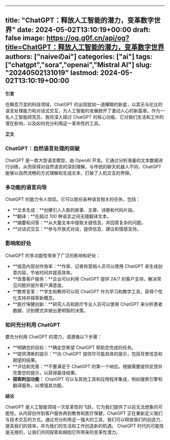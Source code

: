 
---
title: "ChatGPT：释放人工智能的潜力，变革数字世界"
date: 2024-05-02T13:10:19+00:00
draft: false
image: https://og.g0f.cn/api/og?title=ChatGPT：释放人工智能的潜力，变革数字世界
authors: ["naiveのai"]
categories: ["ai"]
tags: ["chatgpt","sora","openai","Mistral AI"]
slug: "20240502131019"
lastmod: 2024-05-02T13:10:19+00:00
---
**引言**

在瞬息万变的科技领域，ChatGPT 的出现犹如一道耀眼的新星，以其无与伦比的语言处理能力和对话式交互，为人工智能的发展掀开了激动人心的新篇章。作为一名人工智能研究员，我将深入探讨 ChatGPT 的核心功能、它对我们生活和工作的潜在影响，以及如何充分利用这一革命性的工具。

**正文**

### ChatGPT：自然语言处理的突破

ChatGPT 是一款大型语言模型，由 OpenAI 开发。它通过分析海量的文本数据进行训练，从而获得对自然语言的深刻理解。与传统的聊天机器人不同，ChatGPT 能够以自然流畅的方式理解和生成文本，打破了人机交互的界限。

### 多功能的语言向导

ChatGPT 的能力令人惊叹。它可以胜任各种语言相关的任务，包括：

* **文本生成：**创建引人入胜的故事、文章、诗歌和代码片段。
* **翻译：**在超过 100 种语言之间无缝翻译文本。
* **摘要和问答：**从大量文本中提取关键信息，并回答复杂的问题。
* **对话式交互：**参与开放式对话，提供信息、建议和情感支持。

### 影响和好处

ChatGPT 的多功能性带来了广泛的影响和好处：

* **提高内容创作效率：**作家、记者和营销人员可以使用 ChatGPT 来生成创意内容，节省时间并提高效率。
* **改善客户服务：**企业可以利用 ChatGPT 提供 24/7 的客户支持，解决常见问题并提升客户满意度。
* **教育变革：**学生和教师可以将 ChatGPT 作为学习和教学工具，获得个性化支持并探索新概念。
* **医疗保健创新：**研究人员和医疗专业人员可以使用 ChatGPT 来分析患者数据、识别模式并做出更明智的决策。

### 如何充分利用 ChatGPT

要充分利用 ChatGPT 的潜力，请遵循以下步骤：

* **明确您的目标：**确定您希望 ChatGPT 帮助您完成的任务。
* **提供清晰的提示：**向 ChatGPT 提供尽可能具体的提示，包括背景信息和期望的结果。
* **评估和完善：**不要满足于 ChatGPT 的第一个响应。根据需要提供反馈并完善您的提示，以获得最佳结果。
* **探索附加功能：** ChatGPT 可以与其他工具和应用程序集成，例如搜索引擎和翻译服务，以增强其功能。

**结论**

ChatGPT 是人工智能领域一次变革性的飞跃，它为我们提供了以前无法想象的可能性。从内容创作到客户服务再到教育和医疗保健，ChatGPT 正在重新定义我们与技术交互的方式。通过充分利用这一强大的工具，我们可以释放我们的创造力，提高我们的效率，并为我们的生活和工作创造新的机遇。 ChatGPT 时代的可能性是无限的，让我们共同探索和拥抱它所带来的变革性潜力。
